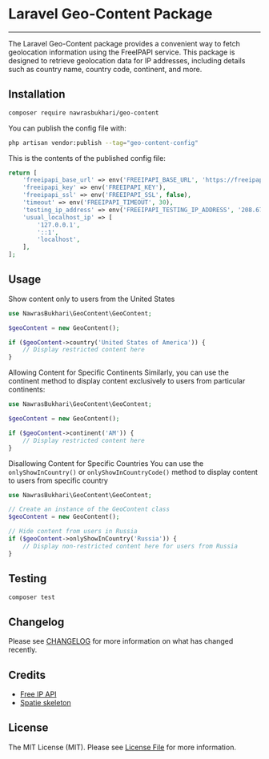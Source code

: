 # Laravel Geo-Content Package

---
The Laravel Geo-Content package provides a convenient way to fetch geolocation information using the FreeIPAPI service. This package is designed to retrieve geolocation data for IP addresses, including details such as country name, country code, continent, and more.

## Installation
```bash
composer require nawrasbukhari/geo-content
```

You can publish the config file with:

```bash
php artisan vendor:publish --tag="geo-content-config"
```

This is the contents of the published config file:

```php
return [
    'freeipapi_base_url' => env('FREEIPAPI_BASE_URL', 'https://freeipapi.com/api/json/'),
    'freeipapi_key' => env('FREEIPAPI_KEY'),
    'freeipapi_ssl' => env('FREEIPAPI_SSL', false),
    'timeout' => env('FREEIPAPI_TIMEOUT', 30),
    'testing_ip_address' => env('FREEIPAPI_TESTING_IP_ADDRESS', '208.67.222.222'),
    'usual_localhost_ip' => [
        '127.0.0.1',
        '::1',
        'localhost',
    ],
];
```

## Usage

Show content only to users from the United States
```php
use NawrasBukhari\GeoContent\GeoContent;

$geoContent = new GeoContent();

if ($geoContent->country('United States of America')) {
    // Display restricted content here
}
```
Allowing Content for Specific Continents
Similarly, you can use the continent method to display content exclusively to users from particular continents:

```php
use NawrasBukhari\GeoContent\GeoContent;

$geoContent = new GeoContent();

if ($geoContent->continent('AM')) {
    // Display restricted content here
}
```

Disallowing Content for Specific Countries
You can use the `onlyShowInCountry()` or `onlyShowInCountryCode()` method to display content to users from specific country

```php
use NawrasBukhari\GeoContent\GeoContent;

// Create an instance of the GeoContent class
$geoContent = new GeoContent();

// Hide content from users in Russia
if ($geoContent->onlyShowInCountry('Russia')) {
    // Display non-restricted content here for users from Russia
}
```

## Testing

```bash
composer test
```

## Changelog

Please see [CHANGELOG](CHANGELOG.md) for more information on what has changed recently.


## Credits

- [Free IP API](https://freeipapi.com)
- [Spatie skeleton](https://github.com/spatie/package-skeleton-laravel)

## License

The MIT License (MIT). Please see [License File](LICENSE.md) for more information.
